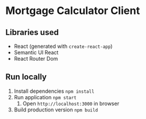 # Mortgage Calculator Client

## Libraries used
* React (generated with `create-react-app`)
* Semantic UI React
* React Router Dom

## Run locally
1. Install dependencies `npm install`
2. Run application `npm start`
    1. Open `http://localhost:3000` in browser
3. Build production version `npm build`
